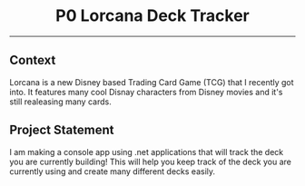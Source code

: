 
<div align="justify">
  <h1 style="text-align: center;">P0 Lorcana Deck Tracker</h1>
</div>

----

## Context
Lorcana is a new Disney based Trading Card Game (TCG) that I recently got into. It features many cool Disnay characters from Disney movies and it's still realeasing many cards.

## Project Statement 
I am making a console app using .net applications that will track the deck you are currently building! This will help you keep track of the deck you are currently using and create many different decks easily.


